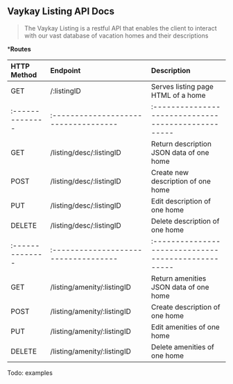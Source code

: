 **Vaykay Listing API Docs**
----
> The Vaykay Listing is a restful API that enables the client to interact with our vast database of vacation homes and their descriptions

***Routes**

| HTTP Method   | Endpoint                           | Description                                       |
|:--------------|:-----------------------------------|:--------------------------------------------------|
| GET           | /:listingID                        | Serves listing page HTML of a home                |
|:--------------|:-----------------------------------|:--------------------------------------------------|
| GET           | /listing/desc/:listingID           | Return description JSON data of one home          |
| POST          | /listing/desc/:listingID           | Create new description of one home                |
| PUT           | /listing/desc/:listingID           | Edit description of one home                      |
| DELETE        | /listing/desc/:listingID           | Delete description of one home                    |
|:--------------|:-----------------------------------|:--------------------------------------------------|
| GET           | /listing/amenity/:listingID        | Return amenities JSON data of one home            |
| POST          | /listing/amenity/:listingID        | Create description of one home                    |
| PUT           | /listing/amenity/:listingID        | Edit amenities of one home                        |
| DELETE        | /listing/amenity/:listingID        | Delete amenities of one home                      |

Todo: examples
